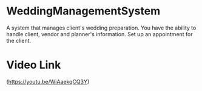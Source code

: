# WeddingManagementSystem
A system that manages client's wedding preparation. You have the ability to handle client, vendor and planner's information. Set up an appointment for the client.

# Video Link
(https://youtu.be/WiAaekqCQ3Y)
